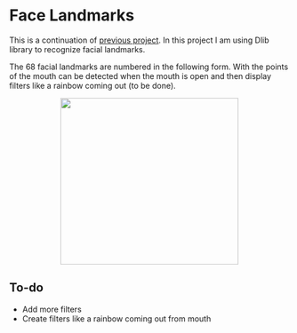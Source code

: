 # Face Landmarks
This is a continuation of [previous project](https://github.com/OlaPietka/SnapchatFilters_Py--In-process--).
In this project I am using Dlib library to recognize facial landmarks.

The 68 facial landmarks are numbered in the following form. With the points of the mouth can be detected when the mouth is open and then display filters like a rainbow coming out (to be done).

<p align="center">
  <img width="320" height="300" src="https://i.imgur.com/Co2CnD6.jpg">
</p>

## To-do
* Add more filters
* Create filters like a rainbow coming out from mouth
